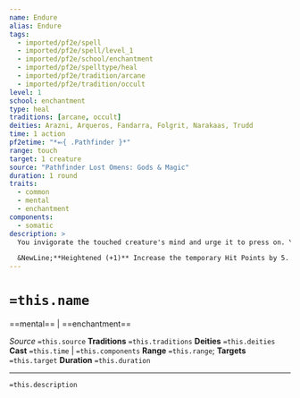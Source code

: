 ```yaml
---
name: Endure
alias: Endure
tags:
  - imported/pf2e/spell
  - imported/pf2e/spell/level_1
  - imported/pf2e/school/enchantment
  - imported/pf2e/spelltype/heal
  - imported/pf2e/tradition/arcane
  - imported/pf2e/tradition/occult
level: 1
school: enchantment
type: heal
traditions: [arcane, occult]
deities: Arazni, Arqueros, Fandarra, Folgrit, Narakaas, Trudd
time: 1 action
pf2etime: "*⬻{ .Pathfinder }*"
range: touch
target: 1 creature
source: "Pathfinder Lost Omens: Gods & Magic"
duration: 1 round
traits:
  - common
  - mental
  - enchantment
components:
  - somatic
description: >
  You invigorate the touched creature's mind and urge it to press on. You grant the touched creature 5 temporary Hit Points.

  &NewLine;**Heightened (+1)** Increase the temporary Hit Points by 5.
---
```

# `=this.name`
==mental== | ==enchantment==

*Source* `=this.source`
**Traditions** `=this.traditions`
**Deities** `=this.deities`
**Cast** `=this.time` | `=this.components`
**Range** `=this.range`; **Targets** `=this.target`
**Duration** `=this.duration`

***
`=this.description`